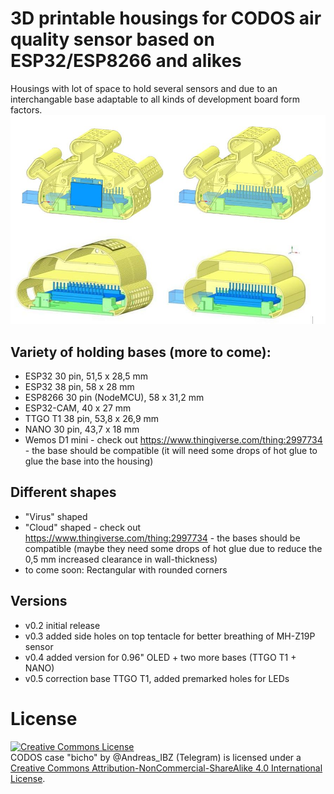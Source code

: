 # 3D printable housings for CODOS air quality sensor based on ESP32/ESP8266 and alikes
Housings with lot of space to hold several sensors and due to an interchangable base adaptable to all kinds of development board form factors. 
![Screenshots housings](img/cajas_CODOS.jpg)

## Variety of holding bases (more to come):
* ESP32 30 pin, 51,5 x 28,5 mm
* ESP32 38 pin, 58 x 28 mm
* ESP8266 30 pin (NodeMCU), 58 x 31,2 mm
* ESP32-CAM, 40 x 27 mm
* TTGO T1 38 pin, 53,8 x 26,9 mm
* NANO 30 pin, 43,7 x 18 mm
* Wemos D1 mini - check out https://www.thingiverse.com/thing:2997734 - the base should be compatible (it will need some drops of hot glue to glue the base into the housing)

## Different shapes
* "Virus" shaped 
* "Cloud" shaped - check out https://www.thingiverse.com/thing:2997734 - the bases should be compatible (maybe they need some drops of hot glue due to reduce the 0,5 mm increased clearance in wall-thickness)
* to come soon: Rectangular with rounded corners

## Versions
* v0.2 initial release
* v0.3 added side holes on top tentacle for better breathing of MH-Z19P sensor
* v0.4 added version for 0.96" OLED + two more bases (TTGO T1 + NANO)
* v0.5 correction base TTGO T1, added premarked holes for LEDs

# License
<a rel="license" href="http://creativecommons.org/licenses/by-nc-sa/4.0/"><img alt="Creative Commons License" style="border-width:0" src="https://i.creativecommons.org/l/by-nc-sa/4.0/88x31.png" /></a><br /><span xmlns:dct="http://purl.org/dc/terms/" href="http://purl.org/dc/dcmitype/Text" property="dct:title" rel="dct:type">CODOS case "bicho"</span> by <span xmlns:cc="http://creativecommons.org/ns#" property="cc:attributionName">@Andreas_IBZ (Telegram)</span> is licensed under a <a rel="license" href="http://creativecommons.org/licenses/by-nc-sa/4.0/">Creative Commons Attribution-NonCommercial-ShareAlike 4.0 International License</a>.
